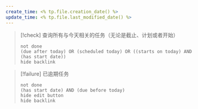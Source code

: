 ```yaml
---
create_time: <% tp.file.creation_date() %>
update_time: <% tp.file.last_modified_date() %>
---
```


> [!check] 查询所有与今天相关的任务（无论是截止、计划或者开始）
>
> ```tasks
> not done
> (due after today) OR (scheduled today) OR ((starts on today) AND (has start date)) 
> hide backlink
> ```

> [!failure] 已逾期任务
>
> ```tasks
> not done
> (has start date) AND (due before today)
> hide edit button
> hide backlink
> ```
